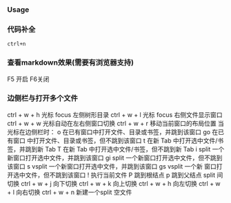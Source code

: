 ### Usage
### 代码补全
`ctrl+n`
### 查看markdown效果(需要有浏览器支持)
F5 开启 F6关闭
### 边侧栏与打开多个文件
ctrl + w + h    光标 focus 左侧树形目录
ctrl + w + l    光标 focus 右侧文件显示窗口
ctrl + w + w    光标自动在左右侧窗口切换
ctrl + w + r    移动当前窗口的布局位置
当光标在边侧栏时：
o       在已有窗口中打开文件、目录或书签，并跳到该窗口
go      在已有窗口 中打开文件、目录或书签，但不跳到该窗口
t       在新 Tab 中打开选中文件/书签，并跳到新 Tab
T       在新 Tab 中打开选中文件/书签，但不跳到新 Tab
i       split 一个新窗口打开选中文件，并跳到该窗口
gi      split 一个新窗口打开选中文件，但不跳到该窗口
s       vsplit 一个新窗口打开选中文件，并跳到该窗口
gs      vsplit 一个新 窗口打开选中文件，但不跳到该窗口
!       执行当前文件
P       跳到根结点
p       跳到父结点
split 间切换
ctrl + w + j 向下切换
ctrl + w + k 向上切换
ctrl + w + h 向左切换
ctrl + w + l 向右切换
ctrl + w + n 新建一个split 空文件

